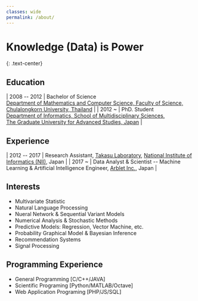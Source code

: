 ```yaml
---
classes: wide
permalink: /about/
---
```


<h1>Knowledge (Data) is Power</h1>{: .text-center}

## Education

| 2008 -- 2012 | Bachelor of Science<br>[Department of Mathematics and Computer Science, Faculty of Science, Chulalongkorn University, Thailand](http://www.math.sc.chula.ac.th/en/) |
| 2012 ~       | PhD. Student<br>[Department of Informatics, School of Multidisciplinary Sciences,<br>The Graduate University for Advanced Studies, Japan](http://www.nii.ac.jp/graduate/en/) |

## Experience

| 2012 -- 2017 | Research Assistant, [Takasu Laboratory](http://www.ldear.nii.ac.jp/en/), [National Institute of Informatics (NII)](http://www.nii.ac.jp/en/), Japan |
| 2017 ~       | Data Analyst & Scientist -- Machine Learning & Artificial Intelligence Engineer, [Arblet Inc.](https://www.arblet.com/), Japan |

## Interests

- Multivariate Statistic
- Natural Language Processing
- Nueral Network & Sequential Variant Models
- Numerical Analysis & Stochastic Methods
- Predictive Models: Regression, Vector Machine, etc.
- Probability Graphical Model & Bayesian Inference
- Recommendation Systems
- Signal Processing

## Programming Experience

- General Programming [C/C++/JAVA]
- Scientific Programing [Python/MATLAB/Octave]
- Web Application Programing [PHP/JS/SQL]
